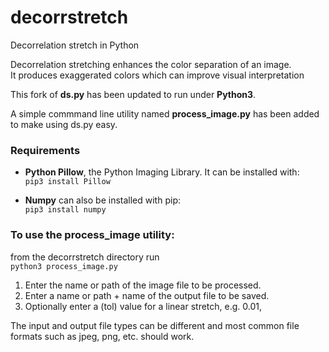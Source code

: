 # decorrstretch
Decorrelation stretch in Python  
  
Decorrelation stretching enhances the color separation of an image.  
It produces exaggerated colors which can improve visual interpretation  
  
This fork of **ds.py** has been updated to run under **Python3**.  
  
A simple commmand line utility named **process_image.py** has been added to make using ds.py easy.  
  
### Requirements
*  **Python Pillow**, the Python Imaging Library. It can be installed with:  
  `pip3 install Pillow` 
    
*  **Numpy** can also be installed with pip:  
  `pip3 install numpy`
  
### To use the process_image utility:  
from the decorrstretch directory run    
`python3 process_image.py`

1. Enter the name or path of the image file to be processed.  
2. Enter a name or path + name of the output file to be saved.  
3. Optionally enter a (tol) value for a linear stretch, e.g. 0.01,  

The input and output file types can be different and most common file formats such as jpeg, png, etc. should work.
